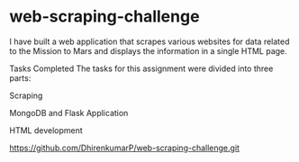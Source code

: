 # web-scraping-challenge

I have built a web application that scrapes various websites for data related to the Mission to Mars and displays the information in a single HTML page.

Tasks Completed
The tasks for this assignment were divided into three parts:

Scraping

MongoDB and Flask Application

HTML development



https://github.com/DhirenkumarP/web-scraping-challenge.git
